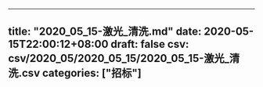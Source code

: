 
---
title: "2020_05_15-激光_清洗.md"
date: 2020-05-15T22:00:12+08:00
draft: false
csv: csv/2020_05/2020_05_15/2020_05_15-激光_清洗.csv
categories: ["招标"]
---
